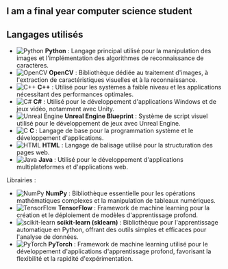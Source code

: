 ## I am a final year computer science student
<!--
![Python](https://img.shields.io/badge/Python-3.9-blue?style=for-the-badge&logo=python&logoColor=white)
![NumPy](https://img.shields.io/badge/NumPy-1.21.0-blue?style=for-the-badge&logo=numpy)
![OpenCV](https://img.shields.io/badge/OpenCV-4.5.1-green?style=for-the-badge&logo=opencv&logoColor=white) 

Le projet utilise principalement les langages et bibliothèques suivants : -->

## Langages utilisés

- ![Python](https://img.icons8.com/color/48/000000/python.png) **Python** : Langage principal utilisé pour la manipulation des images et l'implémentation des algorithmes de reconnaissance de caractères.
- ![OpenCV](https://img.icons8.com/color/48/000000/opencv.png) **OpenCV** : Bibliothèque dédiée au traitement d'images, à l'extraction de caractéristiques visuelles et à la reconnaissance.
- ![C++](https://img.icons8.com/color/48/000000/c-plus-plus-logo.png) **C++** : Utilisé pour les systèmes à faible niveau et les applications nécessitant des performances optimales.
- ![C#](https://img.icons8.com/color/48/000000/c-sharp-logo.png) **C#** : Utilisé pour le développement d'applications Windows et de jeux vidéo, notamment avec Unity.
- ![Unreal Engine](https://img.icons8.com/color/48/000000/unreal-engine.png) **Unreal Engine Blueprint** : Système de script visuel utilisé pour le développement de jeux avec Unreal Engine.
- ![C](https://img.icons8.com/color/48/000000/c-programming.png) **C** : Langage de base pour la programmation système et le développement d'applications.
- ![HTML](https://img.icons8.com/color/48/000000/html-5.png) **HTML** : Langage de balisage utilisé pour la structuration des pages web.
- ![Java](https://img.icons8.com/color/48/000000/java-coffee-cup-logo.png) **Java** : Utilisé pour le développement d'applications multiplateformes et d'applications web.

Librairies :

- ![NumPy](https://img.icons8.com/color/48/000000/numpy.png) **NumPy** : Bibliothèque essentielle pour les opérations mathématiques complexes et la manipulation de tableaux numériques.
- ![TensorFlow](https://img.icons8.com/color/48/000000/tensorflow.png) **TensorFlow** : Framework de machine learning pour la création et le déploiement de modèles d'apprentissage profond.
- ![scikit-learn](https://img.icons8.com/color/48/000000/scikit-learn.png) **scikit-learn (sklearn)** : Bibliothèque pour l'apprentissage automatique en Python, offrant des outils simples et efficaces pour l'analyse de données.
- ![PyTorch](https://img.icons8.com/color/48/000000/pytorch.png) **PyTorch** : Framework de machine learning utilisé pour le développement d'applications d'apprentissage profond, favorisant la flexibilité et la rapidité d'expérimentation.

<!--
### Répartition des langages

![Top Langages](https://github-readme-stats.vercel.app/api/top-langs/?username=zatmax&layout=compact)--!>

